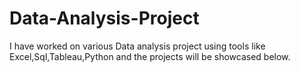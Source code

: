# Data-Analysis-Project

I have worked on various Data analysis project using tools like Excel,Sql,Tableau,Python and the projects will be showcased below.
